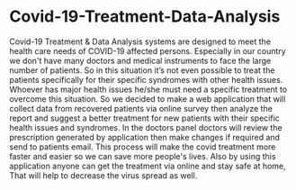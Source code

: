 # Covid-19-Treatment-Data-Analysis
Covid-19 Treatment &amp; Data Analysis systems are designed to meet the health care needs of COVID-19 affected persons. Especially in our country we don't have many doctors and medical instruments to face the large number of patients. So in this situation it’s not even possible to treat the patients specifically for their specific syndromes with other health issues. Whoever has major health issues he/she must need a specific treatment to overcome this situation.   So we decided to make a web application that will collect data from recovered patients via online survey then analyze the report and suggest a better treatment for new patients with their specific health issues and syndromes. In the doctors panel doctors will review the prescription generated by application then make changes if required and send to patients email. This process will make the covid treatment more faster and easier so we can save more people's lives. Also by using this application anyone can get the treatment via online and stay safe at home, That will help to decrease the virus spread as well.
